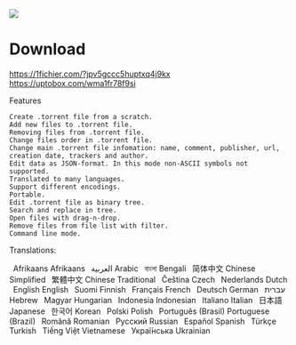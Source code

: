
<img src="https://torrent-file-editor.github.io/main.png">


# Download
https://1fichier.com/?jpv5gccc5huptxq4j9kx
https://uptobox.com/wma1fr78f9si


Features

    Create .torrent file from a scratch.
    Add new files to .torrent file.
    Removing files from .torrent file.
    Change files order in .torrent file.
    Change main .torrent file infomation: name, comment, publisher, url, creation date, trackers and author.
    Edit data as JSON-format. In this mode non-ASCII symbols not supported.
    Translated to many languages.
    Support different encodings.
    Portable.
    Edit .torrent file as binary tree.
    Search and replace in tree.
    Open files with drag-n-drop.
    Remove files from file list with filter.
    Command line mode.



Translations:

 Afrikaans 	Afrikaans
 العربية 	Arabic
 বাংলা 	Bengali
 简体中文 	Chinese Simplified
 繁體中文 	Chinese Traditional
 Čeština 	Czech
 Nederlands 	Dutch
 English 	English
 Suomi 	Finnish
 Français 	French
 Deutsch 	German
 עברית‎ 	Hebrew
 Magyar 	Hungarian
 Indonesia 	Indonesian
 Italiano 	Italian
 日本語 	Japanese
 한국어 	Korean
 Polski 	Polish
 Português (Brasil) 	Portuguese (Brazil)
 Română 	Romanian
 Русский 	Russian
 Español 	Spanish
 Türkçe 	Turkish
 Tiếng Việt 	Vietnamese
 Украї́нська 	Ukrainian